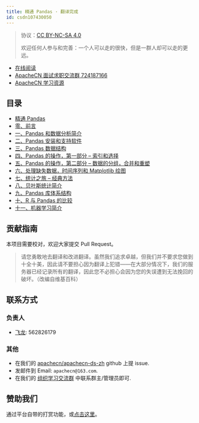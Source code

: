 ```yaml
---
title: 精通 Pandas · 翻译完成
id: csdn107430050
---
```


> 协议：[CC BY-NC-SA 4.0](http://creativecommons.org/licenses/by-nc-sa/4.0/)
> 
> 欢迎任何人参与和完善：一个人可以走的很快，但是一群人却可以走的更远。

*   [在线阅读](https://ds.apachecn.org/)
*   [ApacheCN 面试求职交流群 724187166](https://jq.qq.com/?_wv=1027&k=54ujcL3)
*   [ApacheCN 学习资源](http://www.apachecn.org/)

## 目录

*   [精通 Pandas](https://github.com/apachecn/apachecn-ds-zh/blob/master/docs/master-pandas/README.md)
*   [零、前言](https://github.com/apachecn/apachecn-ds-zh/blob/master/docs/master-pandas/0.md)
*   [一、Pandas 和数据分析简介](https://github.com/apachecn/apachecn-ds-zh/blob/master/docs/master-pandas/1.md)
*   [二、Pandas 安装和支持软件](https://github.com/apachecn/apachecn-ds-zh/blob/master/docs/master-pandas/2.md)
*   [三、Pandas 数据结构](https://github.com/apachecn/apachecn-ds-zh/blob/master/docs/master-pandas/3.md)
*   [四、Pandas 的操作，第一部分 – 索引和选择](https://github.com/apachecn/apachecn-ds-zh/blob/master/docs/master-pandas/4.md)
*   [五、Pandas 的操作，第二部分 – 数据的分组，合并和重塑](https://github.com/apachecn/apachecn-ds-zh/blob/master/docs/master-pandas/5.md)
*   [六、处理缺失数据，时间序列和 Matplotlib 绘图](https://github.com/apachecn/apachecn-ds-zh/blob/master/docs/master-pandas/6.md)
*   [七、统计之旅 – 经典方法](https://github.com/apachecn/apachecn-ds-zh/blob/master/docs/master-pandas/7.md)
*   [八、贝叶斯统计简介](https://github.com/apachecn/apachecn-ds-zh/blob/master/docs/master-pandas/8.md)
*   [九、Pandas 库体系结构](https://github.com/apachecn/apachecn-ds-zh/blob/master/docs/master-pandas/9.md)
*   [十、R 与 Pandas 的比较](https://github.com/apachecn/apachecn-ds-zh/blob/master/docs/master-pandas/10.md)
*   [十一、机器学习简介](https://github.com/apachecn/apachecn-ds-zh/blob/master/docs/master-pandas/11.md)

## 贡献指南

本项目需要校对，欢迎大家提交 Pull Request。

> 请您勇敢地去翻译和改进翻译。虽然我们追求卓越，但我们并不要求您做到十全十美，因此请不要担心因为翻译上犯错——在大部分情况下，我们的服务器已经记录所有的翻译，因此您不必担心会因为您的失误遭到无法挽回的破坏。（改编自维基百科）

## 联系方式

### 负责人

*   [飞龙](https://github.com/wizardforcel): 562826179

### 其他

*   在我们的 [apachecn/apachecn-ds-zh](https://github.com/apachecn/apachecn-ds-zh) github 上提 issue.
*   发邮件到 Email: `apachecn@163.com`.
*   在我们的 [组织学习交流群](http://www.apachecn.org/organization/348.html) 中联系群主/管理员即可.

## 赞助我们

通过平台自带的打赏功能，或[点击这里](https://imgconvert.csdnimg.cn/aHR0cDovL2hvbWUuYXBhY2hlY24ub3JnL2ltZy9hYm91dC9kb25hdGUuanBn?x-oss-process=image/format,png)。
